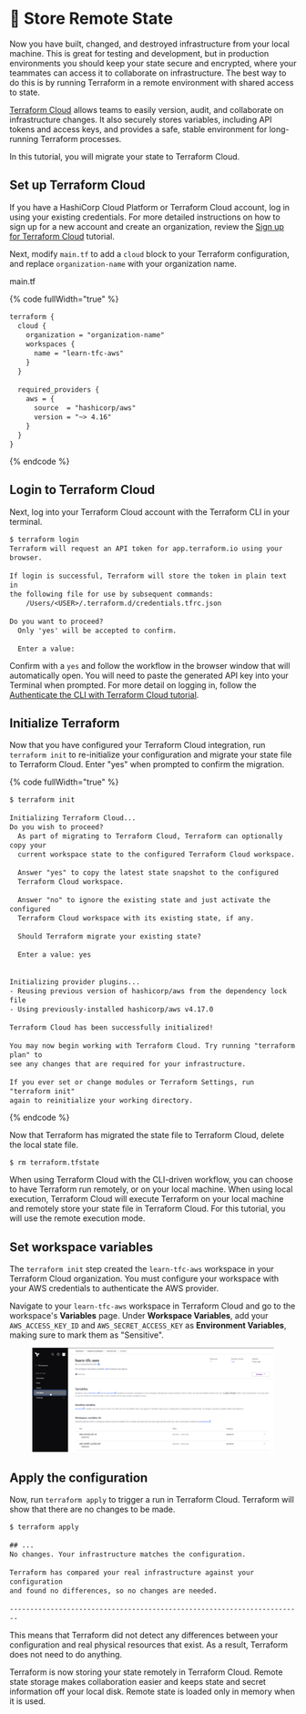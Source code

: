 # 💾 Store Remote State

Now you have built, changed, and destroyed infrastructure from your local machine. This is great for testing and development, but in production environments you should keep your state secure and encrypted, where your teammates can access it to collaborate on infrastructure. The best way to do this is by running Terraform in a remote environment with shared access to state.

[Terraform Cloud](https://cloud.hashicorp.com/products/terraform) allows teams to easily version, audit, and collaborate on infrastructure changes. It also securely stores variables, including API tokens and access keys, and provides a safe, stable environment for long-running Terraform processes.

In this tutorial, you will migrate your state to Terraform Cloud.

## Set up Terraform Cloud <a href="#set-up-terraform-cloud" id="set-up-terraform-cloud"></a>

If you have a HashiCorp Cloud Platform or Terraform Cloud account, log in using your existing credentials. For more detailed instructions on how to sign up for a new account and create an organization, review the [Sign up for Terraform Cloud](https://developer.hashicorp.com/terraform/tutorials/cloud-get-started/cloud-sign-up) tutorial.

Next, modify `main.tf` to add a `cloud` block to your Terraform configuration, and replace `organization-name` with your organization name.

main.tf

{% code fullWidth="true" %}
```hcl
terraform {
  cloud {
    organization = "organization-name"
    workspaces {
      name = "learn-tfc-aws"
    }
  }

  required_providers {
    aws = {
      source  = "hashicorp/aws"
      version = "~> 4.16"
    }
  }
}
```
{% endcode %}

## Login to Terraform Cloud <a href="#login-to-terraform-cloud" id="login-to-terraform-cloud"></a>

Next, log into your Terraform Cloud account with the Terraform CLI in your terminal.

```shell-session
$ terraform login
Terraform will request an API token for app.terraform.io using your browser.

If login is successful, Terraform will store the token in plain text in
the following file for use by subsequent commands:
    /Users/<USER>/.terraform.d/credentials.tfrc.json

Do you want to proceed?
  Only 'yes' will be accepted to confirm.

  Enter a value:
```

Confirm with a `yes` and follow the workflow in the browser window that will automatically open. You will need to paste the generated API key into your Terminal when prompted. For more detail on logging in, follow the [Authenticate the CLI with Terraform Cloud tutorial](https://developer.hashicorp.com/terraform/tutorials/cloud/cloud-login).

## Initialize Terraform <a href="#initialize-terraform" id="initialize-terraform"></a>

Now that you have configured your Terraform Cloud integration, run `terraform init` to re-initialize your configuration and migrate your state file to Terraform Cloud. Enter "yes" when prompted to confirm the migration.

{% code fullWidth="true" %}
```shell-session
$ terraform init

Initializing Terraform Cloud...
Do you wish to proceed?
  As part of migrating to Terraform Cloud, Terraform can optionally copy your
  current workspace state to the configured Terraform Cloud workspace.

  Answer "yes" to copy the latest state snapshot to the configured
  Terraform Cloud workspace.

  Answer "no" to ignore the existing state and just activate the configured
  Terraform Cloud workspace with its existing state, if any.

  Should Terraform migrate your existing state?

  Enter a value: yes


Initializing provider plugins...
- Reusing previous version of hashicorp/aws from the dependency lock file
- Using previously-installed hashicorp/aws v4.17.0

Terraform Cloud has been successfully initialized!

You may now begin working with Terraform Cloud. Try running "terraform plan" to
see any changes that are required for your infrastructure.

If you ever set or change modules or Terraform Settings, run "terraform init"
again to reinitialize your working directory.
```
{% endcode %}

Now that Terraform has migrated the state file to Terraform Cloud, delete the local state file.

```shell-session
$ rm terraform.tfstate
```

When using Terraform Cloud with the CLI-driven workflow, you can choose to have Terraform run remotely, or on your local machine. When using local execution, Terraform Cloud will execute Terraform on your local machine and remotely store your state file in Terraform Cloud. For this tutorial, you will use the remote execution mode.

## Set workspace variables <a href="#set-workspace-variables" id="set-workspace-variables"></a>

The `terraform init` step created the `learn-tfc-aws` workspace in your Terraform Cloud organization. You must configure your workspace with your AWS credentials to authenticate the AWS provider.

Navigate to your `learn-tfc-aws` workspace in Terraform Cloud and go to the workspace's **Variables** page. Under **Workspace Variables**, add your `AWS_ACCESS_KEY_ID` and `AWS_SECRET_ACCESS_KEY` as **Environment Variables**, making sure to mark them as "Sensitive".

<figure><img src=".gitbook/assets/image (6).png" alt=""><figcaption></figcaption></figure>

## Apply the configuration <a href="#apply-the-configuration" id="apply-the-configuration"></a>

Now, run `terraform apply` to trigger a run in Terraform Cloud. Terraform will show that there are no changes to be made.

```shell-session
$ terraform apply

## ...
No changes. Your infrastructure matches the configuration.

Terraform has compared your real infrastructure against your configuration
and found no differences, so no changes are needed.

------------------------------------------------------------------------ 
```

This means that Terraform did not detect any differences between your configuration and real physical resources that exist. As a result, Terraform does not need to do anything.

Terraform is now storing your state remotely in Terraform Cloud. Remote state storage makes collaboration easier and keeps state and secret information off your local disk. Remote state is loaded only in memory when it is used.
